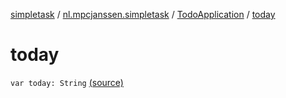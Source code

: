 [simpletask](../../index.md) / [nl.mpcjanssen.simpletask](../index.md) / [TodoApplication](index.md) / [today](.)

# today

`var today: String` [(source)](https://github.com/mpcjanssen/simpletask-android/blob/master/src/main/java/nl/mpcjanssen/simpletask/TodoApplication.kt#L251)